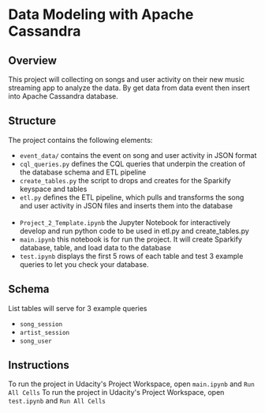 # Data Modeling with Apache Cassandra

## Overview


This project will collecting on songs and user activity on their new music streaming app to analyze the data.
By get data from data event then insert into Apache Cassandra database.


## Structure

The project contains the following elements:
* `event_data/` contains the event on song and user activity in JSON format
* `cql_queries.py` defines the CQL queries that underpin the creation of the database schema and ETL pipeline
* `create_tables.py` the script to drops and creates for the Sparkify keyspace and tables
* `etl.py` defines the ETL pipeline, which pulls and transforms the song and user activity in JSON files and inserts them into the database 
<br/><br/>
* `Project_2_Template.ipynb` the Jupyter Notebook for interactively develop and run python code to be used in etl.py and create_tables.py
* `main.ipynb` this notebook is for run the project. It will create Sparkify database, table, and load data to the database
* `test.ipynb` displays the first 5 rows of each table and test 3 example queries to let you check your database.

## Schema
List tables will serve for 3 example queries 
* `song_session`
* `artist_session `
* `song_user `


## Instructions

To run the project in Udacity's Project Workspace, open `main.ipynb` and  `Run All Cells`
To run the project in Udacity's Project Workspace, open `test.ipynb` and  `Run All Cells`


